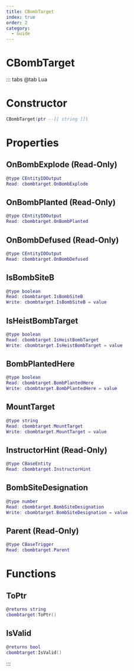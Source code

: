 ```yaml
---
title: CBombTarget
index: true
order: 2
category:
  - Guide
---
```


# CBombTarget

::: tabs
@tab Lua
# Constructor
```lua
CBombTarget(ptr --[[ string ]])
```
# Properties
## OnBombExplode (Read-Only)
```lua
@type CEntityIOOutput
Read: cbombtarget.OnBombExplode
```
## OnBombPlanted (Read-Only)
```lua
@type CEntityIOOutput
Read: cbombtarget.OnBombPlanted
```
## OnBombDefused (Read-Only)
```lua
@type CEntityIOOutput
Read: cbombtarget.OnBombDefused
```
## IsBombSiteB 
```lua
@type boolean
Read: cbombtarget.IsBombSiteB
Write: cbombtarget.IsBombSiteB = value
```
## IsHeistBombTarget 
```lua
@type boolean
Read: cbombtarget.IsHeistBombTarget
Write: cbombtarget.IsHeistBombTarget = value
```
## BombPlantedHere 
```lua
@type boolean
Read: cbombtarget.BombPlantedHere
Write: cbombtarget.BombPlantedHere = value
```
## MountTarget 
```lua
@type string
Read: cbombtarget.MountTarget
Write: cbombtarget.MountTarget = value
```
## InstructorHint (Read-Only)
```lua
@type CBaseEntity
Read: cbombtarget.InstructorHint
```
## BombSiteDesignation 
```lua
@type number
Read: cbombtarget.BombSiteDesignation
Write: cbombtarget.BombSiteDesignation = value
```
## Parent (Read-Only)
```lua
@type CBaseTrigger
Read: cbombtarget.Parent
```
# Functions
## ToPtr
```lua
@returns string
cbombtarget:ToPtr()
```
## IsValid
```lua
@returns bool
cbombtarget:IsValid()
```

:::